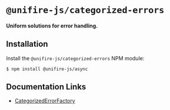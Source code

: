 # `@unifire-js/categorized-errors`

#### <b>Uniform solutions for error handling.</b>

## Installation

Install the `@unifire-js/categorized-errors` NPM module:

```
$ npm install @unifire-js/async
```

## Documentation Links

* [CategorizedErrorFactory](/packages/categorized-errors/docs/categorized-error-factory.md)